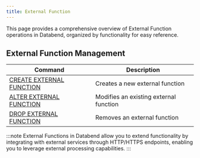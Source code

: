 ```yaml
---
title: External Function
---
```


This page provides a comprehensive overview of External Function operations in Databend, organized by functionality for easy reference.

## External Function Management

| Command | Description |
|---------|-------------|
| [CREATE EXTERNAL FUNCTION](ddl-create-function.md) | Creates a new external function |
| [ALTER EXTERNAL FUNCTION](ddl-alter-function.md) | Modifies an existing external function |
| [DROP EXTERNAL FUNCTION](ddl-drop-function.md) | Removes an external function |

:::note
External Functions in Databend allow you to extend functionality by integrating with external services through HTTP/HTTPS endpoints, enabling you to leverage external processing capabilities.
:::